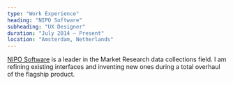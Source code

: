 ```yaml
---
type: "Work Experience"
heading: "NIPO Software"
subheading: "UX Designer"
duration: "July 2014 – Present"
location: "Amsterdam, Netherlands"
---
```


[NIPO Software](http://www.niposoftware.com/) is a leader in the Market Research data collections field. I am refining existing interfaces and inventing new ones during a total overhaul of the flagship product.
